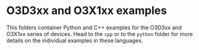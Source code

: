 # O3D3xx and O3X1xx examples

This folders container Python and C++ examples for the O3D3xx and O3X1xx series of devices. Head to the `cpp` or to the `python` folder for more details on the individual examples in these languages.